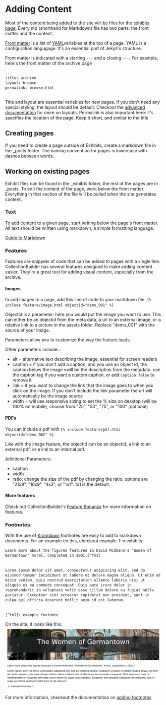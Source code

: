 

# Adding Content
Most of the content being added to the site will be files for the [exhibits page](../pages/exhibits.md). Every md (shorthand for Markdown) file has two parts: the front matter and the content.


[Front matter](https://jekyllrb.com/docs/front-matter/) is a list of [YAML](https://yaml.org/)variables at the top of a page. YAML is a configuration langugage. It's an essential part of Jekyll's structure.


Front matter is indicated with a starting `---` and a closing `---`. For example, here's the front matter of the archive page
```
---
title: archive
layout: browse
permalink: browse.html
---
```


Title and layout are essential variables for new pages. If you don't need any special styling, the layout should be default. Checkout the [advanced documentation](advanced.md) for more on layouts. Permalink is also important here: it's specifies the location of the page. Keep it short, and similar to the title.


## Creating pages
If you need to create a page outside of Exhibits, create a markdown file in the _posts folder. The naming convention for pages is lowercase with dashes between words.


## Working on existing pages
Exhibit files can be found in the _exhibts folder, the rest of the pages are in _posts. To edit the content of the page, work below the front matter. Everything in that section of the file will be pulled when the site generates content.


### Text
To add content to a given page, start writing below the page's front matter. All text should be written using markdown, a simple formatting language.


[Guide to Markdown](https://www.markdownguide.org/basic-syntax/)


### Features
Features are snippets of code that can be added to pages with a single line. CollectionBuilder has several features designed to make adding content easier. They're a great tool for adding visual content, especially from the archive.


#### Images
to add images to a page, add this line of code to your markdown file: `{% include feature/image.html objectid="demo_001" %}`


Objectid is a parameter: here you would put the image you want to use. This can either be an objectid from the meta data, a url to an external image, or a relative link to a picture in the assets folder. Replace "demo_001" with the source of your image.


Parameters allow you to customize the way the feature loads.


Other parameters include...


- alt = alternative text describing the image, essential for screen readers
- caption = if you don't add a caption, and you use an object id, the caption below the image  vwill be the description from the metadata. use the caption tag if you want a custom caption, or add `caption:false` to remove it
- link = if you want to change the link that the image goes to when you click on the image. If you don't include the link parameter the url will automatically be the image source
 - width = will use responsive sizing to set the % size on desktop (will be 100% on mobile), choose from "25", "50", "75", or "100" (optional)


#### PDFs
You can include a pdf with `{% include feature/pdf.html objectid="demo_002" %}`


Like with the image feature, the objectid can be an objectid, a link to an external pdf, or a link to an internal pdf.


Additional Parameters:
- caption
- width
- ratio: change the size of the pdf by changing the ratio. options are "21x9", "16x9", "4x3", or "1x1". 1x1 is the default.


#### More features
Check out CollectionBuilder's [Feature Bonanza](https://collectionbuilder.github.io/collectionbuilder-gh/feature_options.html) for more information on features.


### Footnotes:
With the use of [Kramdown](https://kramdown.gettalong.org/) footnotes are easy to add to markdown documents. For an example on this, checkout example-1 in exhibits:


```
Learn more about the figures featured in David McShane's "Women of Germantown" mural, completed in 2001.[^fn1]


Lorem ipsum dolor sit amet, consectetur adipiscing elit, sed do eiusmod tempor incididunt ut labore et dolore magna aliqua. Ut enim ad minim veniam, quis nostrud exercitation ullamco laboris nisi ut aliquip ex ea commodo consequat. Duis aute irure dolor in reprehenderit in voluptate velit esse cillum dolore eu fugiat nulla pariatur. Excepteur sint occaecat cupidatat non proident, sunt in culpa qui officia deserunt mollit anim id est laborum.


[^fn1]: example footnote
```
On the site, it looks like this:
![screenshot of exhibit page with footnote](screenshots/adding-content-1.png)


 For more information, checkout the documentation on [adding footnotes](https://minicomp.github.io/ed/documentation/#footnotes)


